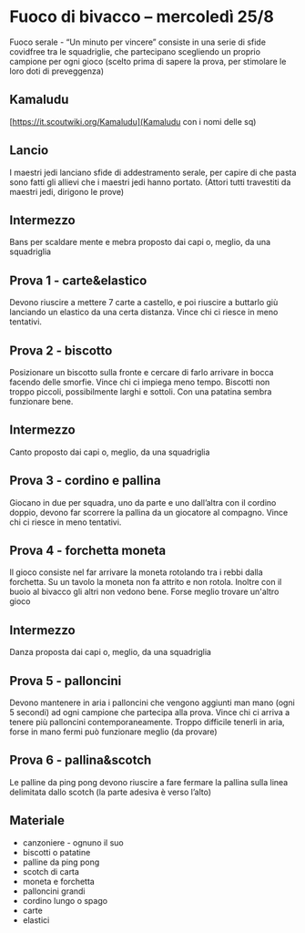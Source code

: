 # Fuoco di bivacco – mercoledì 25/8

Fuoco serale - “Un minuto per vincere” consiste in una serie di sfide covidfree tra le squadriglie, che partecipano scegliendo un proprio campione per ogni gioco (scelto prima di sapere la prova, per stimolare le loro doti di preveggenza)

## Kamaludu

[https://it.scoutwiki.org/Kamaludu](Kamaludu con i nomi delle sq)

## Lancio
I maestri jedi lanciano sfide di addestramento serale, per capire di che pasta sono fatti gli allievi che i maestri jedi hanno portato. (Attori tutti travestiti da maestri jedi, dirigono le prove)

## Intermezzo
Bans per scaldare mente e mebra proposto dai capi o, meglio, da una squadriglia

## Prova 1 - carte&elastico
Devono riuscire a mettere 7 carte a castello, e poi riuscire a buttarlo giù lanciando un elastico da una certa distanza. Vince chi ci riesce in meno tentativi.

## Prova 2 - biscotto
Posizionare un biscotto sulla fronte e cercare di farlo arrivare in bocca facendo delle smorfie. Vince chi ci impiega meno tempo.
Biscotti non troppo piccoli, possibilmente larghi e sottoli. Con una patatina sembra funzionare bene.

## Intermezzo
Canto proposto dai capi o, meglio, da una squadriglia

## Prova 3 - cordino e pallina
Giocano in due per squadra, uno da parte e uno dall’altra con il cordino doppio, devono far scorrere la pallina da un giocatore al compagno. Vince chi ci riesce in meno tentativi.

## Prova 4 - forchetta moneta
Il gioco consiste nel far arrivare la moneta rotolando tra i rebbi dalla forchetta.
Su un tavolo la moneta non fa attrito e non rotola. Inoltre con il buoio al bivacco gli altri non vedono bene. Forse meglio trovare un'altro gioco

## Intermezzo
Danza proposta dai capi o, meglio, da una squadriglia

## Prova 5 - palloncini
Devono mantenere in aria i palloncini che vengono aggiunti man mano (ogni 5 secondi) ad ogni campione che partecipa alla prova. Vince chi ci arriva a tenere più palloncini contemporaneamente. Troppo difficile tenerli in aria, forse in mano fermi può funzionare meglio (da provare)
 
## Prova 6 - pallina&scotch
Le palline da ping pong devono riuscire a fare fermare la pallina sulla linea delimitata dallo scotch (la parte adesiva è verso l’alto)

## Materiale
* canzoniere - ognuno il suo
* biscotti o patatine
* palline da ping pong
* scotch di carta
* moneta e forchetta
* palloncini grandi
* cordino lungo o spago
* carte
* elastici
